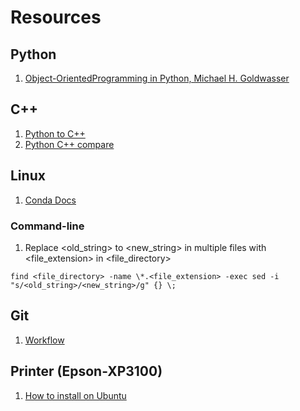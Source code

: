 # Resources

## Python
1. [Object-OrientedProgramming in Python, Michael H. Goldwasser](https://cs.slu.edu/~goldwasser/oopp/download/oopp.pdf)

## C++
1. [Python to C++](https://cs.slu.edu/~chambers/spring19/datastructures/python2cpp.pdf)
2. [Python C++ compare](https://realpython.com/python-vs-cpp/)

## Linux
1. [Conda Docs](https://conda.io/projects/conda/en/latest/user-guide/getting-started.html#managing-python)

### Command-line
1. Replace <old_string> to <new_string> in multiple files with <file_extension> in <file_directory>
```
find <file_directory> -name \*.<file_extension> -exec sed -i "s/<old_string>/<new_string>/g" {} \;
```



## Git
1. [Workflow](https://gist.github.com/blackfalcon/8428401)




## Printer (Epson-XP3100)
1. [How to install on Ubuntu](https://askubuntu.com/questions/771427/how-to-install-epson-printer-drivers-on-ubuntu-16-04)
